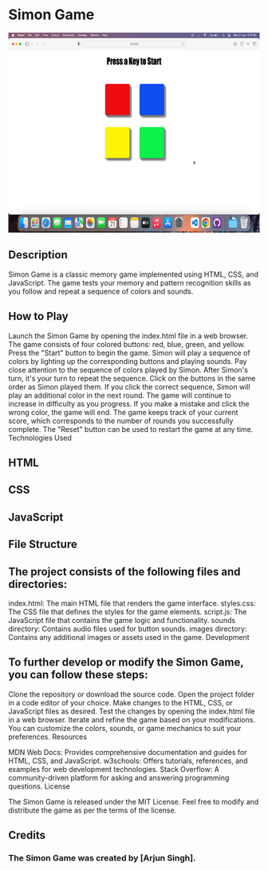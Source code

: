 <h1>Simon Game</h1>
<img src="https://github.com/arjunsingh27/SimonGame/blob/main/%20SimonGame.png" alt="Analog Clock" width="800px" height="400px">
<h2>Description</h2>

Simon Game is a classic memory game implemented using HTML, CSS, and JavaScript. The game tests your memory and pattern recognition skills as you follow and repeat a sequence of colors and sounds.

<h2>How to Play</h2>

Launch the Simon Game by opening the index.html file in a web browser.
The game consists of four colored buttons: red, blue, green, and yellow.
Press the "Start" button to begin the game. Simon will play a sequence of colors by lighting up the corresponding buttons and playing sounds.
Pay close attention to the sequence of colors played by Simon.
After Simon's turn, it's your turn to repeat the sequence. Click on the buttons in the same order as Simon played them.
If you click the correct sequence, Simon will play an additional color in the next round. The game will continue to increase in difficulty as you progress.
If you make a mistake and click the wrong color, the game will end.
The game keeps track of your current score, which corresponds to the number of rounds you successfully complete.
The "Reset" button can be used to restart the game at any time.
Technologies Used

<h2>HTML</h2>
<h2>CSS</h2>
<h2>JavaScript</h2>
<h2>File Structure</h2>

<h2>The project consists of the following files and directories:</h2>

index.html: The main HTML file that renders the game interface.
styles.css: The CSS file that defines the styles for the game elements.
script.js: The JavaScript file that contains the game logic and functionality.
sounds directory: Contains audio files used for button sounds.
images directory: Contains any additional images or assets used in the game.
Development

<h2>To further develop or modify the Simon Game, you can follow these steps:</h2>

Clone the repository or download the source code.
Open the project folder in a code editor of your choice.
Make changes to the HTML, CSS, or JavaScript files as desired.
Test the changes by opening the index.html file in a web browser.
Iterate and refine the game based on your modifications.
You can customize the colors, sounds, or game mechanics to suit your preferences.
Resources

MDN Web Docs: Provides comprehensive documentation and guides for HTML, CSS, and JavaScript.
w3schools: Offers tutorials, references, and examples for web development technologies.
Stack Overflow: A community-driven platform for asking and answering programming questions.
License

The Simon Game is released under the MIT License. Feel free to modify and distribute the game as per the terms of the license.

<h2>Credits</h2>

<h3>The Simon Game was created by [Arjun Singh].</h3>
